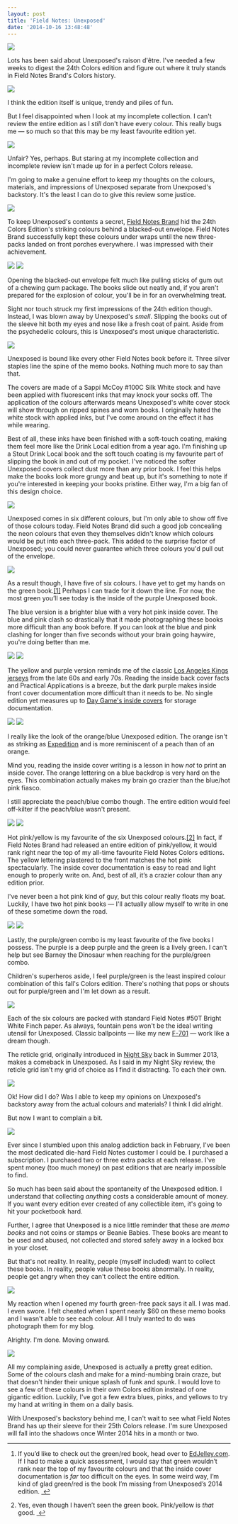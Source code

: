 ```yaml
---
layout: post
title: 'Field Notes: Unexposed'
date: '2014-10-16 13:48:48'
---
```


![](http://static.thenewsprint.co/media/2014/10/PA120361.jpg)

Lots has been said about Unexposed's raison d'être. I've needed a few weeks to digest the 24th Colors edition and figure out where it truly stands in Field Notes Brand's Colors history.

![](http://static.thenewsprint.co/media/2014/10/PA120444.jpg)

I think the edition itself is unique, trendy and piles of fun.

But I feel disappointed when I look at my incomplete collection. I can't review the entire edition as I *still* don't have every colour. This really bugs me — so much so that this may be my least favourite edition yet. 

![](http://static.thenewsprint.co/media/2014/10/PA130690.jpg)

Unfair? Yes, perhaps. But staring at my incomplete collection and incomplete review isn't made up for in a perfect Colors release. 

I'm going to make a genuine effort to keep my thoughts on the colours, materials, and impressions of Unexposed separate from Unexposed's backstory. It's the least I can do to give this review some justice.

![](http://static.thenewsprint.co/media/2014/10/PA120465.jpg)

To keep Unexposed's contents a secret, [Field Notes Brand](http://fieldnotesbrand.com) hid the 24th Colors Edition's striking colours behind a blacked-out envelope. Field Notes Brand successfully kept these colours under wraps until the new three-packs landed on front porches everywhere. I was impressed with their achievement.

![](http://static.thenewsprint.co/media/2014/10/PA120466.jpg)
![](http://static.thenewsprint.co/media/2014/10/PA120373.jpg)

Opening the blacked-out envelope felt much like pulling sticks of gum out of a chewing gum package. The books slide out neatly and, if you aren't prepared for the explosion of colour, you'll be in for an overwhelming treat.

Sight nor touch struck my first impressions of the 24th edition though. Instead, I was blown away by Unexposed's *smell*. Slipping the books out of the sleeve hit both my eyes and nose like a fresh coat of paint. Aside from the psychedelic colours, this is Unexposed's most unique characteristic.

![](http://static.thenewsprint.co/media/2014/10/PA120402.jpg)

Unexposed is bound like every other Field Notes book before it. Three silver staples line the spine of the memo books. Nothing much more to say than that. 

The covers are made of a Sappi McCoy #100C Silk White stock and have been applied with fluorescent inks that may knock your socks off. The application of the colours afterwards means Unexposed's white cover stock will show through on ripped spines and worn books. I originally hated the white stock with applied inks, but I've come around on the effect it has while wearing.

Best of all, these inks have been finished with a soft-touch coating, making them feel more like the Drink Local edition from a year ago. I'm finishing up a Stout Drink Local book and the soft touch coating is my favourite part of slipping the book in and out of my pocket. I've noticed the softer Unexposed covers collect dust more than any prior book. I feel this helps make the books look more grungy and beat up, but it's something to note if you're interested in keeping your books pristine. Either way, I'm a big fan of this design choice.

![](http://static.thenewsprint.co/media/2014/10/PA120383.jpg)

Unexposed comes in six different colours, but I'm only able to show off five of those colours today. Field Notes Brand did such a good job concealing the neon colours that even they themselves didn't know which colours would be put into each three-pack. This added to the surprise factor of Unexposed; you could never guarantee which three colours you'd pull out of the envelope.

![](http://static.thenewsprint.co/media/2014/10/PA120424.jpg)

<p>As a result though, I have five of six colours. I have yet to get my hands on the green book.<a href="#fn:1" id="fnref:1" title="see footnote" class="footnote">[1]</a> Perhaps I can trade for it down the line. For now, the most green you&#8217;ll see today is the inside of the purple Unexposed book.</p>

The blue version is a brighter blue with a very hot pink inside cover. The blue and pink clash so drastically that it made photographing these books more difficult than any book before. If you can look at the blue and pink clashing for longer than five seconds without your brain going haywire, you're doing better than me.

![](http://static.thenewsprint.co/media/2014/10/PA120391.jpg)
![](http://static.thenewsprint.co/media/2014/10/PA120437.jpg)

The yellow and purple version reminds me of the classic [Los Angeles Kings jerseys](http://kings.nhl.com/club/page.htm?id=41270) from the late 60s and early 70s. Reading the inside back cover facts and Practical Applications is a breeze, but the dark purple makes inside front cover documentation more difficult than it needs to be. No single edition yet measures up to [Day Game's inside covers](http://www.thenewsprint.co/2014/09/17/field-notes-day-game/) for storage documentation. 

![](http://static.thenewsprint.co/media/2014/10/PA120394.jpg)
![](http://static.thenewsprint.co/media/2014/10/PA120428.jpg)

I really like the look of the orange/blue Unexposed edition. The orange isn't as striking as [Expedition](http://fieldnotesbrand.com/colors/expedition/) and is more reminiscent of a peach than of an orange. 

Mind you, reading the inside cover writing is a lesson in how *not* to print an inside cover. The orange lettering on a blue backdrop is very hard on the eyes. This combination actually makes my brain go crazier than the blue/hot pink fiasco.

I still appreciate the peach/blue combo though. The entire edition would feel off-kilter if the peach/blue wasn't present.

![](http://static.thenewsprint.co/media/2014/10/PA120384.jpg)
![](http://static.thenewsprint.co/media/2014/10/PA120435.jpg)

<p>Hot pink/yellow is my favourite of the six Unexposed colours.<a href="#fn:2" id="fnref:2" title="see footnote" class="footnote">[2]</a> In fact, if Field Notes Brand had released an entire edition of pink/yellow, it would rank right near the top of my all-time favourite Field Notes Colors editions. The yellow lettering plastered to the front matches the hot pink spectacularly. The inside cover documentation is easy to read and light enough to properly write on. And, best of all, it&#8217;s a crazier colour than any edition prior. </p>

I've never been a hot pink kind of guy, but this colour really floats my boat. Luckily, I have two hot pink books — I'll actually allow myself to write in one of these sometime down the road.

![](http://static.thenewsprint.co/media/2014/10/PA120395.jpg)
![](http://static.thenewsprint.co/media/2014/10/PA120431.jpg)

Lastly, the purple/green combo is my least favourite of the five books I possess. The purple is a deep purple and the green is a lively green. I can't help but see Barney the Dinosaur when reaching for the purple/green combo.

Children's superheros aside, I feel purple/green is the least inspired colour combination of this fall's Colors edition. There's nothing that pops or shouts out for purple/green and I'm let down as a result.

![](http://static.thenewsprint.co/media/2014/10/PA120457.jpg)

Each of the six colours are packed with standard Field Notes #50T Bright White Finch paper. As always, fountain pens won't be the ideal writing utensil for Unexposed. Classic ballpoints — like my new [F-701](http://www.amazon.com/gp/product/B002L6RB80/ref=as_li_qf_sp_asin_il_tl?ie=UTF8&camp=1789&creative=9325&creativeASIN=B002L6RB80&linkCode=as2&tag=thenews02-20&linkId=IJFPNN2CDP5TMYLJ) — work like a dream though.

The reticle grid, originally introduced in [Night Sky](http://www.thenewsprint.co/2014/08/06/field-notes-night-sky/) back in Summer 2013, makes a comeback in Unexposed. As I said in my Night Sky review, the reticle grid isn't my grid of choice as I find it distracting. To each their own.

![](http://static.thenewsprint.co/media/2014/10/PA120482.jpg)

Ok! How did I do? Was I able to keep my opinions on Unexposed's backstory away from the actual colours and materials? I think I did alright.

But now I want to complain a bit.

![](http://static.thenewsprint.co/media/2014/10/PA120448.jpg)

Ever since I stumbled upon this analog addiction back in February, I've been the most dedicated die-hard Field Notes customer I could be. I purchased a subscription. I purchased two or three extra packs at each release. I've spent money (too much money) on past editions that are nearly impossible to find. 

So much has been said about the spontaneity of the Unexposed edition. I understand that collecting *anything* costs a considerable amount of money. If you want every edition ever created of any collectible item, it's going to hit your pocketbook hard.

Further, I agree that Unexposed is a nice little reminder that these are *memo books* and not coins or stamps or Beanie Babies. These books are meant to be used and abused, not collected and stored safely away in a locked box in your closet.

But that's not reality. In reality, people (myself included) want to collect these books. In reality, people value these books abnormally. In reality, people get angry when they can't collect the entire edition. 

![](http://static.thenewsprint.co/media/2014/10/PA130691.jpg)

My reaction when I opened my fourth green-free pack says it all. I was mad. I even swore. I felt cheated when I spent nearly $60 on these memo books and I wasn't able to see each colour. All I truly wanted to do was photograph them for my blog.

Alrighty. I'm done. Moving onward.

![](http://static.thenewsprint.co/media/2014/10/PA130719.jpg)

All my complaining aside, Unexposed is actually a pretty great edition. Some of the colours clash and make for a mind-numbing brain craze, but that doesn't hinder their unique splash of funk and spunk. I would love to see a few of these colours in their own Colors edition instead of one gigantic edition. Luckily, I've got a few extra blues, pinks, and yellows to try my hand at writing in them on a daily basis.

With Unexposed's backstory behind me, I can't wait to see what Field Notes Brand has up their sleeve for their 25th Colors release. I'm sure Unexposed will fall into the shadows once Winter 2014 hits in a month or two.

<div class="footnotes">
<hr />
<ol>

<li id="fn:1">
<p>If you&#8217;d like to check out the green/red book, head over to <a href="http://edjelley.com/2014/10/03/field-notes-unexposed-fall-2014-colors-edition-review/">EdJelley.com</a>. If I had to make a quick assessment, I would say that green wouldn&#8217;t rank near the top of my favourite colours and that the inside cover documentation is <em>far</em> too difficult on the eyes. In some weird way, I&#8217;m kind of glad green/red is the book I&#8217;m missing from Unexposed&#8217;s 2014 edition. <a href="#fnref:1" title="return to article" class="reversefootnote">&#160;&#8617;</a></p>
</li>

<li id="fn:2">
<p>Yes, even though I haven&#8217;t seen the green book. Pink/yellow is <em>that</em> good. <a href="#fnref:2" title="return to article" class="reversefootnote">&#160;&#8617;</a></p>
</li>

</ol>
</div>